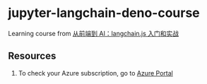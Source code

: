 # jupyter-langchain-deno-course

Learning course from [从前端到 AI：langchain.js 入门和实战](https://github.com/RealKai42/langchainjs-juejin)

## Resources

1. To check your Azure subscription, go to [Azure Portal](https://portal.azure.com/)

